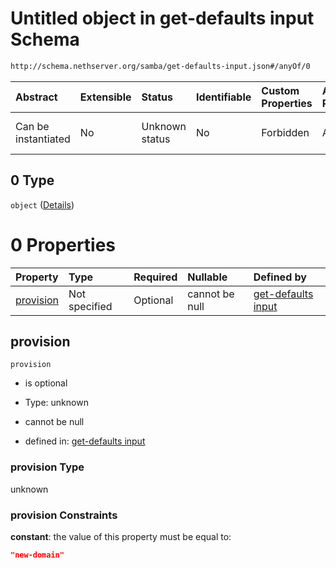 # Untitled object in get-defaults input Schema

```txt
http://schema.nethserver.org/samba/get-defaults-input.json#/anyOf/0
```



| Abstract            | Extensible | Status         | Identifiable | Custom Properties | Additional Properties | Access Restrictions | Defined In                                                                        |
| :------------------ | :--------- | :------------- | :----------- | :---------------- | :-------------------- | :------------------ | :-------------------------------------------------------------------------------- |
| Can be instantiated | No         | Unknown status | No           | Forbidden         | Allowed               | none                | [get-defaults-input.json\*](samba/get-defaults-input.json "open original schema") |

## 0 Type

`object` ([Details](get-defaults-input-anyof-0.md))

# 0 Properties

| Property                | Type          | Required | Nullable       | Defined by                                                                                                                                                          |
| :---------------------- | :------------ | :------- | :------------- | :------------------------------------------------------------------------------------------------------------------------------------------------------------------ |
| [provision](#provision) | Not specified | Optional | cannot be null | [get-defaults input](get-defaults-input-anyof-0-properties-provision.md "http://schema.nethserver.org/samba/get-defaults-input.json#/anyOf/0/properties/provision") |

## provision



`provision`

* is optional

* Type: unknown

* cannot be null

* defined in: [get-defaults input](get-defaults-input-anyof-0-properties-provision.md "http://schema.nethserver.org/samba/get-defaults-input.json#/anyOf/0/properties/provision")

### provision Type

unknown

### provision Constraints

**constant**: the value of this property must be equal to:

```json
"new-domain"
```

